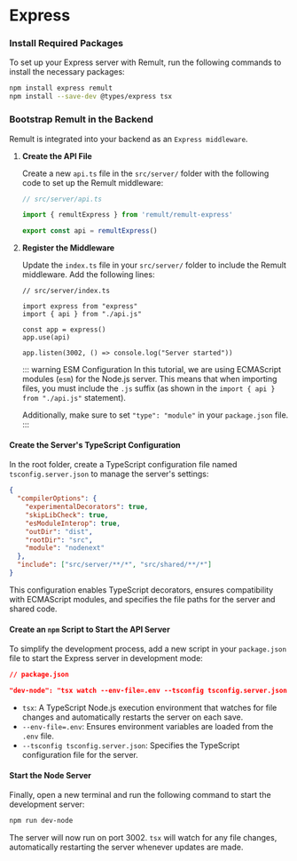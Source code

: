 # Express

### Install Required Packages

To set up your Express server with Remult, run the following commands to install the necessary packages:

```sh
npm install express remult
npm install --save-dev @types/express tsx
```

### Bootstrap Remult in the Backend

Remult is integrated into your backend as an `Express middleware`.

1. **Create the API File**

   Create a new `api.ts` file in the `src/server/` folder with the following code to set up the Remult middleware:

   ```ts
   // src/server/api.ts

   import { remultExpress } from 'remult/remult-express'

   export const api = remultExpress()
   ```

2. **Register the Middleware**

   Update the `index.ts` file in your `src/server/` folder to include the Remult middleware. Add the following lines:

   ```ts{4,7}
   // src/server/index.ts

   import express from "express"
   import { api } from "./api.js"

   const app = express()
   app.use(api)

   app.listen(3002, () => console.log("Server started"))
   ```

   ::: warning ESM Configuration
   In this tutorial, we are using ECMAScript modules (`esm`) for the Node.js server. This means that when importing files, you must include the `.js` suffix (as shown in the `import { api } from "./api.js"` statement).

   Additionally, make sure to set `"type": "module"` in your `package.json` file.
   :::

#### Create the Server's TypeScript Configuration

In the root folder, create a TypeScript configuration file named `tsconfig.server.json` to manage the server's settings:

```json
{
  "compilerOptions": {
    "experimentalDecorators": true,
    "skipLibCheck": true,
    "esModuleInterop": true,
    "outDir": "dist",
    "rootDir": "src",
    "module": "nodenext"
  },
  "include": ["src/server/**/*", "src/shared/**/*"]
}
```

This configuration enables TypeScript decorators, ensures compatibility with ECMAScript modules, and specifies the file paths for the server and shared code.

#### Create an `npm` Script to Start the API Server

To simplify the development process, add a new script in your `package.json` file to start the Express server in development mode:

```json
// package.json

"dev-node": "tsx watch --env-file=.env --tsconfig tsconfig.server.json src/server"
```

- `tsx`: A TypeScript Node.js execution environment that watches for file changes and automatically restarts the server on each save.
- `--env-file=.env`: Ensures environment variables are loaded from the `.env` file.
- `--tsconfig tsconfig.server.json`: Specifies the TypeScript configuration file for the server.

#### Start the Node Server

Finally, open a new terminal and run the following command to start the development server:

```sh
npm run dev-node
```

The server will now run on port 3002. `tsx` will watch for any file changes, automatically restarting the server whenever updates are made.
